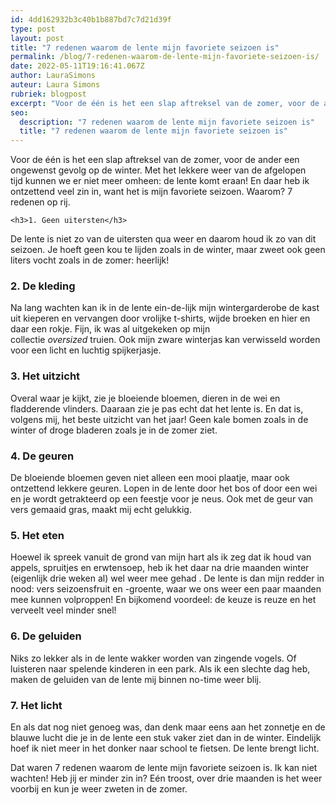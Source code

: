 ```yaml
---
id: 4dd162932b3c40b1b887bd7c7d21d39f
type: post
layout: post
title: "7 redenen waarom de lente mijn favoriete seizoen is"
permalink: /blog/7-redenen-waarom-de-lente-mijn-favoriete-seizoen-is/
date: 2022-05-11T19:16:41.067Z
author: LauraSimons
auteur: Laura Simons
rubriek: blogpost
excerpt: "Voor de één is het een slap aftreksel van de zomer, voor de ander een ongewenst gevolg op de winter. Met het lekkere weer van de afgelopen tijd kunnen we er niet meer omheen: de lente komt eraan! En daar heb ik ontzettend veel zin in, want het is mijn favoriete seizoen. Waarom? 7 redenen op rij.  "
seo:
  description: "7 redenen waarom de lente mijn favoriete seizoen is"
  title: "7 redenen waarom de lente mijn favoriete seizoen is"
---
```

Voor de één is het een slap aftreksel van de zomer, voor de ander een ongewenst gevolg op de winter. Met het lekkere weer van de afgelopen tijd kunnen we er niet meer omheen: de lente komt eraan! En daar heb ik ontzettend veel zin in, want het is mijn favoriete seizoen. Waarom? 7 redenen op rij.  

    <h3>1. Geen uitersten</h3>
<p>De lente is niet zo van de uitersten qua weer en daarom houd ik zo van dit seizoen. Je hoeft geen kou te lijden zoals in de winter, maar zweet ook geen liters vocht zoals in de zomer: heerlijk!</p>
<h3>2. De kleding</h3>
<p>Na lang wachten kan ik in de lente ein-de-lijk mijn wintergarderobe de kast uit kieperen en vervangen door vrolijke t-shirts, wijde broeken en hier en daar een rokje. Fijn, ik was al uitgekeken op mijn collectie <em>oversized</em> truien. Ook mijn zware winterjas kan verwisseld worden voor een licht en luchtig spijkerjasje. </p>
<h3>3. Het uitzicht</h3>
<p>Overal waar je kijkt, zie je bloeiende bloemen, dieren in de wei en fladderende vlinders. Daaraan zie je pas echt dat het lente is. En dat is, volgens mij, het beste uitzicht van het jaar! Geen kale bomen zoals in de winter of droge bladeren zoals je in de zomer ziet.</p>
<h3>4. De geuren</h3>
<p>De bloeiende bloemen geven niet alleen een mooi plaatje, maar ook ontzettend lekkere geuren. Lopen in de lente door het bos of door een wei en je wordt getrakteerd op een feestje voor je neus. Ook met de geur van vers gemaaid gras, maakt mij echt gelukkig.</p>
<h3>5. Het eten</h3>
<p>Hoewel ik spreek vanuit de grond van mijn hart als ik zeg dat ik houd van appels, spruitjes en erwtensoep, heb ik het daar na drie maanden winter (eigenlijk drie weken al) wel weer mee gehad . De lente is dan mijn redder in nood: vers seizoensfruit en -groente, waar we ons weer een paar maanden mee kunnen volproppen! En bijkomend voordeel: de keuze is reuze en het verveelt veel minder snel!</p>
<h3>6. De geluiden</h3>
<p>Niks zo lekker als in de lente wakker worden van zingende vogels. Of luisteren naar spelende kinderen in een park. Als ik een slechte dag heb, maken de geluiden van de lente mij binnen no-time weer blij. </p>
<h3>7. Het licht</h3>
<p>En als dat nog niet genoeg was, dan denk maar eens aan het zonnetje en de blauwe lucht die je in de lente een stuk vaker ziet dan in de winter. Eindelijk hoef ik niet meer in het donker naar school te fietsen. De lente brengt licht.</p>
<p>Dat waren 7 redenen waarom de lente mijn favoriete seizoen is. Ik kan niet wachten! Heb jij er minder zin in? Eén troost, over drie maanden is het weer voorbij en kun je weer zweten in de zomer.</p>  
